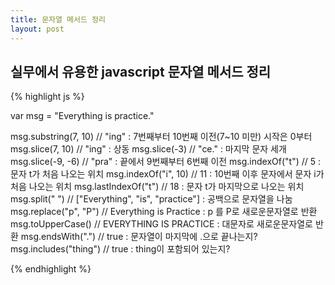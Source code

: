 ```yaml
---
title: 문자열 메서드 정리
layout: post
---
```


## 실무에서 유용한 javascript 문자열 메서드 정리

{% highlight js %}

var msg = "Everything is practice."

msg.substring(7, 10) // "ing" : 7번째부터 10번째 이전(7~10 미만) 시작은 0부터
msg.slice(7, 10) // "ing" : 상동
msg.slice(-3) // "ce." : 마지막 문자 세개
msg.slice(-9, -6) // "pra" : 끝에서 9번째부터 6번째 이전
msg.indexOf("t") // 5 : 문자 t가 처음 나오는 위치
msg.indexOf("i", 10) // 11 : 10번째 이후 문자에서 문자 i가 처음 나오는 위치
msg.lastIndexOf("t") // 18 : 문자 t가 마지막으로 나오는 위치
msg.split(" ") // ["Everything", "is", "practice"] : 공백으로 문자열을 나눔
msg.replace("p", "P") // Everything is Practice : p 를 P로 새로운문자열로 반환
msg.toUpperCase() // EVERYTHING IS PRACTICE : 대문자로 새로운문자열로 반환
msg.endsWith(".") // true : 문자열이 마지막에 .으로 끝나는지?
msg.includes("thing") // true : thing이 포함되어 있는지?

{% endhighlight %}